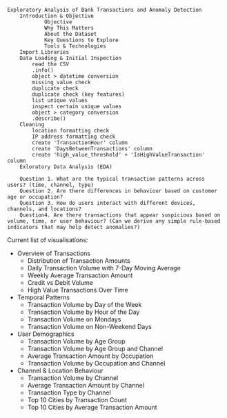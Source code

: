 	Exploratory Analysis of Bank Transactions and Anomaly Detection
		Introduction & Objective
				Objective
				Why This Matters
				About the Dataset
				Key Questions to Explore
				Tools & Technologies
		Import Libraries
		Data Loading & Initial Inspection
			read the CSV
			.info()
			object > datetime conversion
			missing value check
			duplicate check
			duplicate check (key features)
			list unique values
			inspect certain unique values
			object > category conversion
			.describe()
		Cleaning
			location formatting check
			IP address formatting check
			create 'TransactionHour' column
			create 'DaysBetweenTransactions' column
			create 'high_value_threshold' + 'IsHighValueTransaction' column
		Exloratory Data Analysis (EDA)
			
		Question 1. What are the typical transaction patterns across users? (time, channel, type)
		Question 2. Are there differences in behaviour based on customer age or occupation?
		Question 3. How do users interact with different devices, channels, and locations?
		Question4. Are there transactions that appear suspicious based on volume, time, or user behaviour? (Can we derive any simple rule-based indicators that may help detect anomalies?)


Current list of visualisations:
- Overview of Transactions
	- Distribution of Transaction Amounts
	- Daily Transaction Volume with 7-Day Moving Average
	- Weekly Average Transaction Amount
	- Credit vs Debit Volume
	- High Value Transactions Over Time
- Temporal Patterns
	- Transaction Volume by Day of the Week
	- Transaction Volume by Hour of the Day
	- Transaction Volume on Mondays
	- Transaction Volume on Non-Weekend Days
- User Demographics
	- Transaction Volume by Age Group
	- Transaction Volume by Age Group and Channel
	- Average Transaction Amount by Occupation
	- Transaction Volume by Occupation and Channel
- Channel & Location Behaviour
	- Transaction Volume by Channel
	- Average Transaction Amount by Channel
	- Transaction Type by Channel
	- Top 10 Cities by Transaction Count
	- Top 10 Cities by Average Transaction Amount